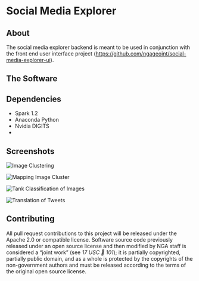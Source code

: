 # Social Media Explorer

## About
The social media explorer backend is meant to be used in conjunction with the front end user interface project (https://github.com/ngageoint/social-media-explorer-ui). 

## The Software 

## Dependencies
- Spark 1.2
- Anaconda Python 
- Nvidia DIGITS
- 

## Screenshots

![Image Clustering](https://raw.githubusercontent.com/ngageoint/social-media-explorer/master/screenshots/3D%20Deep%20Feature%20Clustering.png?token=AG5ZcachjlCQF4Z9ThN6AtRHGOdfZlvwks5WVLMuwA%3D%3D)

![Mapping Image Cluster](https://raw.githubusercontent.com/ngageoint/social-media-explorer/master/screenshots/Mapping%20Georeferenced%20Images.png?token=AG5Zcc_afj-PXfvXPC_KFy7Ll0RqerF7ks5WVLNpwA%3D%3D)

![Tank Classification of Images](https://raw.githubusercontent.com/ngageoint/social-media-explorer/master/screenshots/Tank%20Social%20Media%20Example.png?token=AG5ZcWKByfDVpZexSd1bZeNK5V4aU1E2ks5WVLOJwA%3D%3D)

![Translation of Tweets](https://raw.githubusercontent.com/ngageoint/social-media-explorer/master/screenshots/Utilizing%20Translation%20of%20Tweets.png?token=AG5ZcWsHZgTqcUDGpgilunUfLR9HxSnXks5WVLPUwA%3D%3D)

## Contributing

All pull request contributions to this project will be released under the Apache 2.0 or compatible license.
Software source code previously released under an open source license and then modified by NGA staff is considered a “joint work” (see *17 USC  101*); it is partially copyrighted, partially public domain, and as a whole is protected by the copyrights of the non-government authors and must be released according to the terms of the original open source license.

